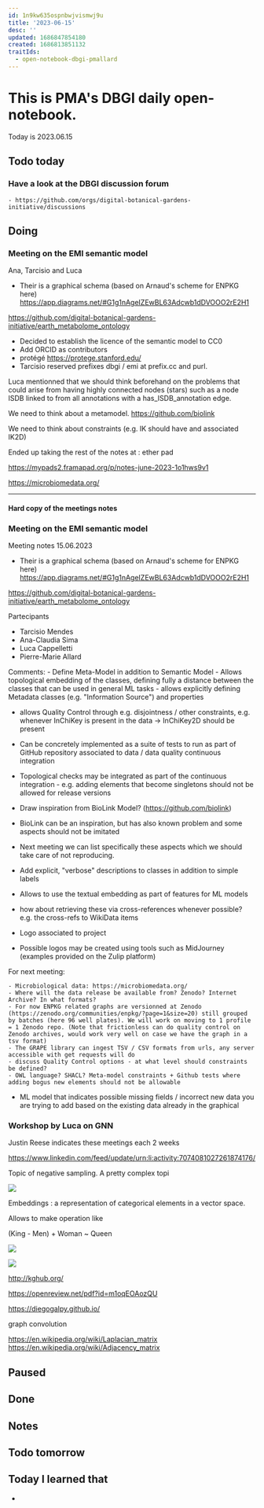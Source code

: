 ```yaml
---
id: 1n9kw635ospnbwjvismwj9u
title: '2023-06-15'
desc: ''
updated: 1686847854180
created: 1686813851132
traitIds:
  - open-notebook-dbgi-pmallard
---
```



# This is PMA's DBGI daily open-notebook.

Today is 2023.06.15

## Todo today

### Have a look at the DBGI discussion forum
    - https://github.com/orgs/digital-botanical-gardens-initiative/discussions
###
###

## Doing

### Meeting on the EMI semantic model

Ana, Tarcisio and Luca

- Their is a graphical schema (based on Arnaud's scheme for ENPKG here)
https://app.diagrams.net/#G1g1nAgeIZEwBL63Adcwb1dDVOOO2rE2H1

https://github.com/digital-botanical-gardens-initiative/earth_metabolome_ontology


- Decided to establish the licence of the semantic model to CC0
- Add ORCID as contributors
- protégé https://protege.stanford.edu/ 
- Tarcisio reserved prefixes dbgi / emi at prefix.cc and purl.


Luca mentionned that we should think beforehand on the problems that could arise from having highly connected nodes (stars) such as a node ISDB linked to from all annotations with a has_ISDB_annotation edge. 


We need to think about a metamodel.
https://github.com/biolink


We need to think about constraints (e.g. IK should have and associated IK2D)


Ended up taking the rest of the notes at : ether pad 

https://mypads2.framapad.org/p/notes-june-2023-1o1hws9v1


https://microbiomedata.org/


-----------


#### Hard copy of the meetings notes



### Meeting on the EMI semantic model
Meeting notes 15.06.2023


- Their is a graphical schema (based on Arnaud's scheme for ENPKG here)
https://app.diagrams.net/#G1g1nAgeIZEwBL63Adcwb1dDVOOO2rE2H1

https://github.com/digital-botanical-gardens-initiative/earth_metabolome_ontology


Partecipants
- Tarcisio Mendes
- Ana-Claudia Sima
- Luca Cappelletti
- Pierre-Marie Allard


Comments: 
    - Define Meta-Model in addition to Semantic Model
    - Allows topological embedding of the classes, defining fully a distance between the classes that can be used in general ML tasks
    - allows explicitly defining Metadata classes (e.g. "Information Source") and properties
   -  allows Quality Control through e.g. disjointness / other constraints, e.g. whenever InChiKey is present in the data -> InChiKey2D should be present
- Can be concretely implemented as a suite of tests to run as part of GitHub repository associated to data / data quality continuous integration
- Topological checks may be integrated as part of the continuous integration - e.g. adding elements that become singletons should not be allowed for release versions
- Draw inspiration from BioLink Model? (https://github.com/biolink)
- BioLink can be an inspiration, but has also known problem and some aspects should not be imitated
 - Next meeting we can list specifically these aspects which we should take care of not reproducing.
- Add explicit, "verbose" descriptions to classes in addition to simple labels
- Allows to use the textual embedding as part of features for ML models
- how about retrieving these via cross-references whenever possible? e.g. the cross-refs to WikiData items

- Logo associated to project
- Possible logos may be created using tools such as MidJourney (examples provided on the Zulip platform)

For next meeting:

    - Microbiological data: https://microbiomedata.org/
    - Where will the data release be available from? Zenodo? Internet Archive? In what formats?
    - For now ENPKG related graphs are versionned at Zenodo (https://zenodo.org/communities/enpkg/?page=1&size=20) still grouped by batches (here 96 well plates). We will work on moving to 1 profile = 1 Zenodo repo. (Note that frictionless can do quality control on Zenodo archives, would work very well on case we have the graph in a tsv format)  
    - The GRAPE library can ingest TSV / CSV formats from urls, any server accessible with get requests will do
    - discuss Quality Control options - at what level should constraints be defined? 
    - OWL language? SHACL? Meta-model constraints + Github tests where adding bogus new elements should not be allowable
- ML model that indicates possible missing fields / incorrect new data you are trying to add based on the existing data already in the graphical


### Workshop by Luca on GNN

Justin Reese indicates these meetings each 2 weeks

https://www.linkedin.com/feed/update/urn:li:activity:7074081027261874176/

Topic of negative sampling. A pretty complex topi

![](/assets/images/2023-06-15-17-11-34.png)

Embeddings : a representation of categorical elements in a vector space.

Allows to make operation like 

(King - Men) + Woman ~ Queen

![](/assets/images/2023-06-15-17-12-39.png)


![](/assets/images/2023-06-15-17-21-16.png)



http://kghub.org/

https://openreview.net/pdf?id=m1oqEOAozQU

https://diegogalpy.github.io/


graph convolution


https://en.wikipedia.org/wiki/Laplacian_matrix
https://en.wikipedia.org/wiki/Adjacency_matrix






## Paused

## Done

## Notes

## Todo tomorrow

###
###
###


## Today I learned that

-